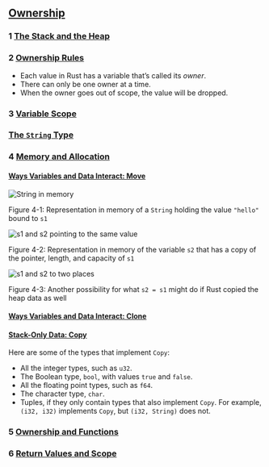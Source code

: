 ## [Ownership](#what-is-ownership)



### 1 [The Stack and the Heap](#the-stack-and-the-heap)



### 2 [Ownership Rules](#ownership-rules)

- Each value in Rust has a variable that’s called its *owner*.
- There can only be one owner at a time.
- When the owner goes out of scope, the value will be dropped.



### 3 [Variable Scope](#variable-scope)



### [The `String` Type](#the-string-type)



### 4 [Memory and Allocation](#memory-and-allocation)



#### [Ways Variables and Data Interact: Move](#ways-variables-and-data-interact-move)

![String in memory](/home/dart/DoThinking/RustMain/Summary/income/04.ownership/1.Ownership.assets/trpl04-01.svg)

Figure 4-1: Representation in memory of a `String` holding the value `"hello"` bound to `s1`





![s1 and s2 pointing to the same value](/home/dart/DoThinking/RustMain/Summary/income/04.ownership/1.Ownership.assets/trpl04-02.svg)

Figure 4-2: Representation in memory of the variable `s2` that has a copy of the pointer, length, and capacity of `s1`



![s1 and s2 to two places](/home/dart/DoThinking/RustMain/Summary/income/04.ownership/1.Ownership.assets/trpl04-03.svg)

Figure 4-3: Another possibility for what `s2 = s1` might do if Rust copied the heap data as well

#### [Ways Variables and Data Interact: Clone](#ways-variables-and-data-interact-clone)



#### [Stack-Only Data: Copy](#stack-only-data-copy)

Here are some of the types that implement `Copy`:

- All the integer types, such as `u32`.
- The Boolean type, `bool`, with values `true` and `false`.
- All the floating point types, such as `f64`.
- The character type, `char`.
- Tuples, if they only contain types that also implement `Copy`. For example, `(i32, i32)` implements `Copy`, but `(i32, String)` does not.



### 5 [Ownership and Functions](#ownership-and-functions)



### 6 [Return Values and Scope](#return-values-and-scope)
